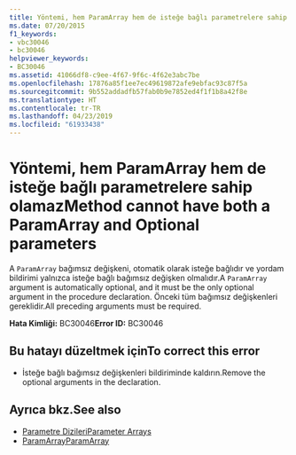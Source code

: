 ```yaml
---
title: Yöntemi, hem ParamArray hem de isteğe bağlı parametrelere sahip olamaz
ms.date: 07/20/2015
f1_keywords:
- vbc30046
- bc30046
helpviewer_keywords:
- BC30046
ms.assetid: 41066df8-c9ee-4f67-9f6c-4f62e3abc7be
ms.openlocfilehash: 17876a85f1ee7ec49619872afe9ebfac93c87f5a
ms.sourcegitcommit: 9b552addadfb57fab0b9e7852ed4f1f1b8a42f8e
ms.translationtype: HT
ms.contentlocale: tr-TR
ms.lasthandoff: 04/23/2019
ms.locfileid: "61933438"
---
```

# <a name="method-cannot-have-both-a-paramarray-and-optional-parameters"></a><span data-ttu-id="cb7cc-102">Yöntemi, hem ParamArray hem de isteğe bağlı parametrelere sahip olamaz</span><span class="sxs-lookup"><span data-stu-id="cb7cc-102">Method cannot have both a ParamArray and Optional parameters</span></span>
<span data-ttu-id="cb7cc-103">A `ParamArray` bağımsız değişkeni, otomatik olarak isteğe bağlıdır ve yordam bildirimi yalnızca isteğe bağlı bağımsız değişken olmalıdır.</span><span class="sxs-lookup"><span data-stu-id="cb7cc-103">A `ParamArray` argument is automatically optional, and it must be the only optional argument in the procedure declaration.</span></span> <span data-ttu-id="cb7cc-104">Önceki tüm bağımsız değişkenleri gereklidir.</span><span class="sxs-lookup"><span data-stu-id="cb7cc-104">All preceding arguments must be required.</span></span>  
  
 <span data-ttu-id="cb7cc-105">**Hata Kimliği:** BC30046</span><span class="sxs-lookup"><span data-stu-id="cb7cc-105">**Error ID:** BC30046</span></span>  
  
## <a name="to-correct-this-error"></a><span data-ttu-id="cb7cc-106">Bu hatayı düzeltmek için</span><span class="sxs-lookup"><span data-stu-id="cb7cc-106">To correct this error</span></span>  
  
- <span data-ttu-id="cb7cc-107">İsteğe bağlı bağımsız değişkenleri bildiriminde kaldırın.</span><span class="sxs-lookup"><span data-stu-id="cb7cc-107">Remove the optional arguments in the declaration.</span></span>  
  
## <a name="see-also"></a><span data-ttu-id="cb7cc-108">Ayrıca bkz.</span><span class="sxs-lookup"><span data-stu-id="cb7cc-108">See also</span></span>

- [<span data-ttu-id="cb7cc-109">Parametre Dizileri</span><span class="sxs-lookup"><span data-stu-id="cb7cc-109">Parameter Arrays</span></span>](../../visual-basic/programming-guide/language-features/procedures/parameter-arrays.md)
- [<span data-ttu-id="cb7cc-110">ParamArray</span><span class="sxs-lookup"><span data-stu-id="cb7cc-110">ParamArray</span></span>](../../visual-basic/language-reference/modifiers/paramarray.md)
